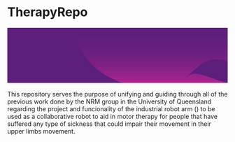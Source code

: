 # TherapyRepo

![alt text](uqbanner.jpeg "Title")

This repository serves the purpose of unifying and guiding through all of the previous work done by the NRM group in the University of Queensland regarding the project and funcionality of the industrial robot arm () to be used as a collaborative robot to aid in motor therapy for people that have suffered any type of sickness that could impair their movement in their upper limbs movement.






